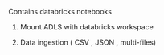 Contains databricks notebooks

1. Mount ADLS with databricks workspace

2. Data ingestion ( CSV , JSON , multi-files)
